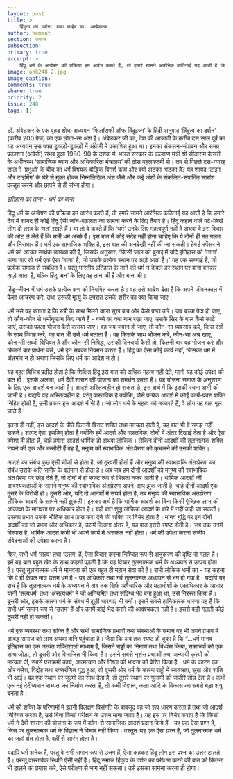 ```yaml
---
layout: post
title: >
    हिंदुत्व का दर्शन: बाबा साहेब डा. अम्बेडकर 
author: hemant
section: समाज
subsection:
primary: true
excerpt: >
    हिंदू धर्म के अन्वेषण की प्रक्रिया हम आरंभ करते हैं, तो हमारे सामने आरंभिक कठिनाई यह आती है कि हमारे देश में शायद ही कोई हिंदू ऐसी जांच-पड़लात का सामना करने के लिए तैयार है। हिंदू कहाने वाले पढे-लिखे लोग दो तरह के ‘मत’ रखते हैं।
image: ank248-2.jpg
image_caption:
comments: true
share: true
priority: 2
issue: 248
tags: []
---
```


डॉ. अंबेडकर के एक वृहद शोध-अध्ययन ‘फिलॉसफी ऑफ हिंदुइज्म’ के हिंदी अनुवाद ‘हिंदुत्व का दर्शन’ (करीब 200 पेज) का एक छोटा-सा अंश है। अंबेडकर जी का, देश की आजादी के करीब दस साल पूर्व का यह अध्ययन उस वक्त टुकड़ों-टुकड़ों में अंग्रेजी में प्रकाशित हुआ था। इनका संकलन-संपादन और समग्र प्रकाशन (अंग्रेजी) संभव हुआ 1980-90 के दशक में, भारत सरकार के कल्याण मंत्री श्री सीताराम केसरी के अधीनस्थ ‘सामाजिक न्याय और अधिकारिता मंत्रालय’ की ठोस पहलकदमी से। तब से पिछले दस-ग्यारह साल में ‘प्रभुओं’ के बीच का धर्म विषयक बौद्धिक विमर्श कहां और क्यों अटका-भटका है? यह शायद ‘टाइम और टाइमिंग’ के घेरे से मुक्त होकर निम्नलिखित अंश जैसे और कई अंशों के संकलित-संपादित सारांश प्रस्तुत करने और छापने से ही संभव होगा।

*इतिहास का ताना - धर्म का बाना*

हिंदू धर्म के अन्वेषण की प्रक्रिया हम आरंभ करते हैं, तो हमारे सामने आरंभिक कठिनाई यह आती है कि हमारे देश में शायद ही कोई हिंदू ऐसी जांच-पड़लात का सामना करने के लिए तैयार है। हिंदू कहाने वाले पढे-लिखे लोग दो तरह के ‘मत’ रखते हैं। या तो वे कहते हैं कि ‘धर्म’ उनके लिए महत्वपूर्ण नहीं है अथवा वे इस विचार की ओट ले लेते हैं कि सभी धर्म अच्छे हैं।
इस बात में कोई संदेह नहीं होना चाहिए कि ये दोनों ही मत गलत और निराधार हैं। धर्म एक सामाजिक शक्ति है, इस बात की अनदेखी नहीं की जा सकती। हेबर्ड स्पेंसर ने धर्म की अत्यंत सार्थक व्याख्या की है,  जिसके अनुसार, ‘किसी जाल की बुनाई में यदि इतिहास को ‘ताना’ माना जाए तो धर्म एक ऐसा ‘बाना’ है, जो उसके प्रत्येक स्थान पर आड़े आता है।’ यह एक सच्चाई है, जो प्रत्येक समाज से संबंधित है। परंतु भारतीय इतिहास के ताने को धर्म न केवल हर स्थान पर बाना बनकर आड़े आता है, बल्कि हिंदु ‘मन’ के लिए वह ताना भी है और बाना भी।

हिंदू-जीवन में धर्म उसके प्रत्येक क्षण को नियमित करता है। वह उसे आदेश देता है कि अपने जीवनकाल में कैसा आचरण करे, तथा उसकी मृत्यु के उपरांत उसके शरीर का क्या किया जाए।

धर्म उसे यह बताता है कि स्त्री के साथ मिलने वाला सुख कब और कैसे प्राप्त करे। जब बच्चा पैदा हो जाए, तो कौन-कौन से धर्मानुष्ठान किए जाने हैं - बच्चे का क्या नाम रखा जाए, उसके सिर के बाल कैसे काटे जाएं, उसको पहला भोजन कैसे कराया जाए। वह जब जवान हो जाए, तो कौन-सा व्यवसाय करे, किस स्त्री के साथ विवाह करे, यह बात भी उसे धर्म बताता है। वह किसके साथ भोजन करे, कौन-सा अन्न खाए, कौन-सी सब्जी विधिवत् है और कौन-सी निषिद्ध, उसकी दिनचर्या कैसी हो, कितनी बार वह भोजन करे और कितनी बार प्रार्थना करे, धर्म इन सबका नियमन करता है। हिंदू का ऐसा कोई कार्य नहीं, जिसका धर्म में अंतर्भाव न हो अथवा जिसके लिए धर्म का आदेश न हो।

यह बहुत विचित्र प्रतीत होता है कि शिक्षित हिंदू इस बात को अधिक महत्व नहीं देते, मानो यह कोई उपेक्षा की बात हो। इसके अलावा, धर्म दैवी शासन की योजना का समर्थन करता है। यह योजना समाज के अनुसरण के लिए एक आदर्श बन जाती है। आदर्श अस्तित्वहीन हो सकता है, इस अर्थ में कि इसकी रचना अभी की जानी है। यद्यपि वह अस्तित्वहीन है, परंतु वास्तविक है क्योंकि, जैसे प्रत्येक आदर्श में कोई कार्य-प्रवण शक्ति निहित होती है, उसी प्रकार इस आदर्श में भी है। जो लोग धर्म के महत्व को नकारते हैं, वे लोग यह बात भूल जाते हैं।

इतना ही नहीं, इस आदर्श के पीछे कितनी विराट शक्ति तथा मान्यता होती है, यह बात भी वे समझ नहीं सकते। शायद ऐसा इसलिए होता है क्योंकि हमें आदर्श और वास्तविक, दोनों में अंतर दिखाई देता है और ऐसा हमेशा ही होता है, चाहे हमारा आदर्श धार्मिक हो अथवा लौकिक। लेकिन दोनों आदर्शों की तुलनात्मक शक्ति नापने की एक और कसौटी हैं वह है, मनुष्य की स्वाभाविक अंतःप्रेरणा को कुचलने की उनकी शक्ति।

आदर्श का संबंध कुछ ऐसी चीजों से होता है, जो दूरवर्ती होती हैं और मनुष्य की स्वाभावकि अंतःप्रेरणा का संबंध उसके अति समीप के वर्तमान से होता है। अब जब हम दोनों आदर्शों को मनुष्य की स्वाभाविक अंतःप्रेरणा पर छोड़ देते हैं, तो दोनों में ही स्पष्ट रूप से भिन्नता नजर आती है। धार्मिक आदर्शों की आवश्यकताओं के सामने मनुष्य की स्वाभाविक अंतःप्रेरणा अपने-आप झुक जाती है, चाहे दोनों आदर्श एक-दूसरे के विरोधी हों। दूसरी ओर, यदि दो आदर्शों में संघर्ष होता है, तब मनुष्य की स्वाभाविक अंतःप्रेरणा लौकिक आदर्श के सामने नहीं झुकती। इसका अर्थ है कि धार्मिक आदर्श का बिना किसी ऐच्छिक लाभ की आंकाक्षा के मानवता पर अधिकार होता है। यही बात शुद्ध लौकिक आदर्श के बारे में नहीं कही जा सकती। उसका प्रभाव उसके भौतिक लाभ प्राप्त करा देने की शक्ति पर निर्भर होता है। मानव बुद्धि पर इन दोनों अदर्शों का जो प्रभाव और अधिकार है, उसमें कितना अंतर है, यह बात इससे स्पष्ट होती है। जब तक उनमें विश्वास है, धार्मिक आदर्श कभी भी अपने कार्य में असफल नहीं होता। धर्म की उपेक्षा करना सजीव संवेदनाओं की उपेक्षा करना है।

फिर, सभी धर्म ‘सत्य’ तथा ‘उत्तम’ हैं, ऐसा विचार करना निश्चित रूप से अनुकरण की दृष्टि से गलत है। हमें यह बात बहुत खेद के साथ कहनी पड़ती है कि यह विचार तुलनात्मक धर्म के अध्ययन से उत्पन्न होता है। परंतु तुलनात्मक धर्म ने मानवता की एक बहुत ही महान सेवा की है। सभी लौकिक धर्मो का - यह कहना कि वे ही केवल मात्र उत्तम धर्म है - यह अधिकार तथा गर्व तुलनात्मक अध्ययन से भंग हो गया है। यद्यपि यह सच है कि तुलनात्मक धर्म के अध्ययन ने अब तक सिर्फ अवैचारिक और मठाधीशों के एकाधिकार के आधार यानी ‘सत्यधर्म’ तथा ‘असत्यधर्म’ में जो अनियमित तथा संदिग्ध भेद बना हुआ था, उसे निरस्त किया है। दूसरी ओर, इसके कारण धर्म के संबंध में झूठी धारणाएं भी बनीं। इसमें सबसे हानिकारक धारणा यह है कि सभी धर्म समान रूप से ‘उत्तम’ हैं और उनमें कोई भेद करने की आवश्यकता नहीं है। इससे बड़ी गलती कोई दूसरी नहीं हो सकती।

धर्म एक व्यवस्था तथा शक्ति है और सभी सामाजिक प्रभावों तथा संस्थाओं के समान वह भी अपने प्रभाव में आबद्ध समाज को लाभ अथवा हानि पहुंचाता है। जैसा कि अब तक स्पष्ट हो चुका है कि “...धर्म मानव इतिहास का एक अत्यंत शक्तिशाली माध्यम है, जिसने राष्ट्रों का निमार्ण तथा विध्वंस किया, साम्राज्यों को एक साथ जोड़ा, तो दूसरी ओर विभाजित भी किया है। उसने सबसे नृशंस प्रथाओं तथा अन्यायी कृत्यों को मान्यता दी, सबसे पराक्रमी कार्य, आत्मत्याग और निष्ठा की भावना को प्रेरित किया है। धर्म के कारण एक ओर क्लेश, विद्रोह तथा रक्तरंजित युद्ध हुआ, तो दूसरी ओर धर्म के कारण राष्ट्रो में स्वतंत्रता, सुख और शांति भी आई। वह एक स्थान पर जुल्मों का साथ देता है, तो दूसरे स्थान पर गुलामी की जंजीरे तोड़ देता है। कभी एक नई देदीप्यमान सभ्यता का निर्माण करता है, तो कभी विज्ञान, कला आदि के विकास का सबसे बड़ा शत्रु बनता है।

धर्म की शक्ति के परिणामों में इतनी विलक्षण विसंगति के बावजूद वह जो रूप धारण करता है तथा जो आदर्श निश्चित करता है, उसे बिना किसी परीक्षण के उत्तम माना जाता है। यह इस पर निर्भर करता है कि किसी धर्म ने दैवी शासन की योजना के रूप में कौन-से सामाजिक आदर्श प्रदान किये हैं। यह एक ऐसा प्रश्न है, जिस पर तुलनात्मक धर्म के विज्ञान ने विचार नहीं किया। वस्तुतः यह एक ऐसा प्रश्न है, जो तुलनात्मक धर्म का जहां अंत होता है, वहीं से आरंभ होता है।

यद्यपि धर्म अनेक हैं, परंतु वे सभी समान रूप से उत्तम हैं, ऐसा कहकर हिंदू लोग इस प्रश्न का उत्तर टालते हैं। परंन्तु वास्तविक स्थिति ऐसी नहीं है। हिंदू समाज हिंदुत्व के दर्शन का परीक्षण करने की बात को कितना भी टालने का प्रयास करे, ऐसे परीक्षण से भाग नहीं सकता। उसे इसका सामना करना ही होगा। 